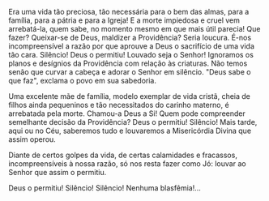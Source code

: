 Era uma vida tão preciosa, tão necessária para o bem das almas, para a família, para a pátria e para a Igreja! E a morte impiedosa e cruel vem arrebatá-la, quem sabe, no momento mesmo em que mais útil parecia! Que fazer? Queixar-se de Deus, maldizer a Providência? Seria loucura. É-nos incompreensível a razão por que aprouve a Deus o sacrifício de uma vida tão cara. Silêncio! Deus o permitiu! Louvado seja o Senhor! Ignoramos os planos e desígnios da Providência com relação às criaturas. Não temos senão que curvar a cabeça e adorar o Senhor em silêncio. "Deus sabe o que faz", exclama o povo em sua sabedoria.

Uma excelente mãe de família, modelo exemplar de vida cristã, cheia de filhos ainda pequeninos e tão necessitados do carinho materno, é arrebatada pela morte. Chamou-a Deus a Si! Quem pode compreender semelhante decisão da Providência? Deus o permitiu! Silêncio! Mais tarde, aqui ou no Céu, saberemos tudo e louvaremos a Misericórdia Divina que assim operou.

Diante de certos golpes da vida, de certas calamidades e fracassos, incompreensíveis à nossa razão, só nos resta fazer como Jó: louvar ao Senhor que assim o permitiu.

Deus o permitiu! Silêncio! Silêncio! Nenhuma blasfêmia!\...